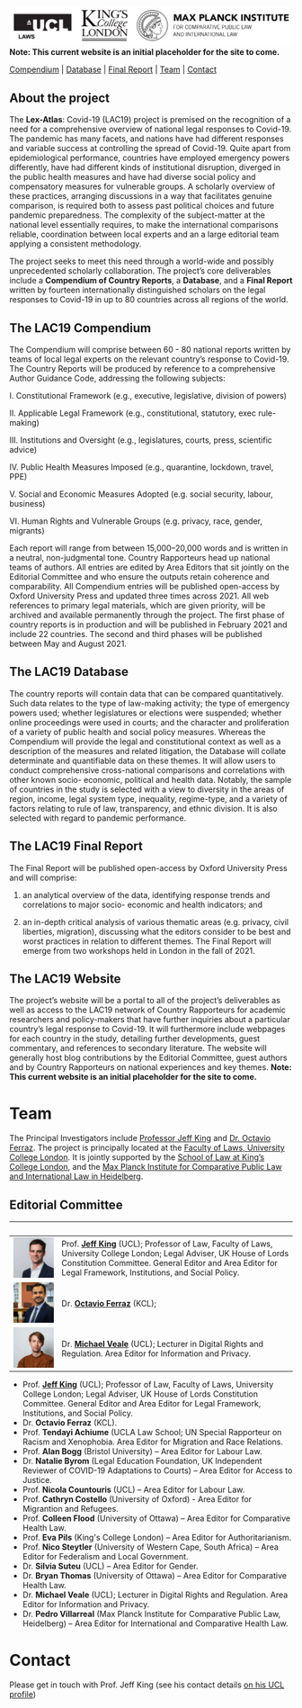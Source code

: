 ![logos](/img/logos.png)
**Note: This current website is an initial placeholder for the site to come.**

[Compendium](#the-lac19-compendium) | [Database](#the-lac19-database) | [Final Report](#the-lac19-final-report) | [Team](#team) | [Contact](#contact)

## About the project
The **Lex-Atlas**: Covid-19 (LAC19) project is premised on the recognition of a need for a comprehensive overview of national legal responses to Covid-19. The pandemic has many facets, and nations have had different responses and variable success at controlling the spread of Covid-19. Quite apart from epidemiological performance, countries have employed emergency powers differently, have had different kinds of institutional disruption, diverged in the public health measures and have had diverse social policy and compensatory measures for vulnerable groups. A scholarly overview of these practices, arranging discussions in a way that facilitates genuine comparison, is required both to assess past political choices and future pandemic preparedness. The complexity of the subject-matter at the national level essentially requires, to make the international comparisons reliable, coordination between local experts and an a large editorial team applying a consistent methodology. 

The project seeks to meet this need through a world-wide and possibly unprecedented scholarly collaboration. The project’s core deliverables include a **Compendium of Country Reports**, a **Database**, and a **Final Report** written by fourteen internationally distinguished scholars on the legal responses to Covid-19 in up to 80 countries across all regions of the world.

## The LAC19 Compendium
The Compendium will comprise between 60 - 80 national reports written by teams of local legal experts on the relevant country’s response to Covid-19. The Country Reports will be produced by reference to a comprehensive Author Guidance Code, addressing the following subjects: 

I. Constitutional Framework (e.g., executive, legislative, division of powers)  

II. Applicable Legal Framework (e.g., constitutional, statutory, exec rule-making)  

III. Institutions and Oversight (e.g., legislatures, courts, press, scientific advice)  

IV. Public Health Measures Imposed (e.g., quarantine, lockdown, travel, PPE)  

V. Social and Economic Measures Adopted (e.g. social security, labour, business)  

VI. Human Rights and Vulnerable Groups (e.g. privacy, race, gender, migrants)  

Each report will range from between 15,000–20,000 words and is written in a neutral, non-judgmental tone.  Country Rapporteurs head up national teams of authors.  All entries are edited by Area Editors that sit jointly on the Editorial Committee and who ensure the outputs retain coherence and comparability.  All Compendium entries will be published open-access by Oxford University Press and updated three times across 2021.  All web references to primary legal materials, which are given priority, will be archived and available permanently through the project. The first phase of country reports is in production and will be published in February 2021 and include 22 countries.  The second and third phases will be published between May and August 2021. 

## The LAC19 Database
The country reports will contain data that can be compared quantitatively. Such data relates to the type of law-making activity; the type of emergency powers used; whether legislatures or elections were suspended; whether online proceedings were used in courts; and the character and proliferation of a variety of public health and social policy measures.  Whereas the Compendium will provide the legal and constitutional context as well as a description of the measures and related litigation, the Database will collate determinate and quantifiable data on these themes. It will allow users to conduct comprehensive cross-national comparisons and correlations with other known socio- economic, political and health data. Notably, the sample of countries in the study is selected with a view to diversity in the areas of region, income, legal system type, inequality, regime-type, and a variety of factors relating to rule of law, transparency, and ethnic division. It is also selected with regard to pandemic performance. 

## The LAC19 Final Report
The Final Report will be published open-access by Oxford University Press and will comprise:  

1. an analytical overview of the data, identifying response trends and correlations to major socio- economic and health indicators; and 

2. an in-depth critical analysis of various thematic areas (e.g. privacy, civil liberties, migration), discussing what the editors consider to be best and worst practices in relation to different themes.  The Final Report will emerge from two workshops held in London in the fall of 2021.  

## The LAC19 Website
The project’s website will be a portal to all of the project’s deliverables as well as access to the LAC19 network of Country Rapporteurs for academic researchers and policy-makers that have further inquiries about a particular country’s legal response to Covid-19.  It will furthermore include webpages for each country in the study, detailing further developments, guest commentary, and references to secondary literature.  The website will generally host blog contributions by the Editorial Committee, guest authors and by Country Rapporteurs on national experiences and key themes. 
**Note: This current website is an initial placeholder for the site to come.**

# Team
The Principal Investigators include [Professor Jeff King](https://www.ucl.ac.uk/laws/people/prof-jeff-king) and [Dr. Octavio Ferraz](https://www.kcl.ac.uk/people/dr-octavio-ferraz).  The project is principally located at the [Faculty of Laws, University College London](https://laws.ucl.ac.uk).  It is jointly supported by the [School of Law at King’s College London](https://www.kcl.ac.uk/law), and the [Max Planck Institute for Comparative Public Law and International Law in Heidelberg](https://www.mpil.de/en/pub/news.cfm).   
## Editorial Committee

|&nbsp; &nbsp; &nbsp; &nbsp; &nbsp; &nbsp; &nbsp;| |
|         ---: |:--- |
| ![photo](/img/profiles/jeffking.jpg) | Prof. [**Jeff King**](https://www.ucl.ac.uk/laws/people/prof-jeff-king) (UCL); Professor of Law, Faculty of Laws, University College London; Legal Adviser, UK House of Lords Constitution Committee. General Editor and Area Editor for Legal Framework, Institutions, and Social Policy. |
| ![photo](/img/profiles/octavioferraz.png) | Dr. [**Octavio Ferraz**](https://www.kcl.ac.uk/people/dr-octavio-ferraz) (KCL); |
| ![photo](/img/profiles/michaelveale.png) | Dr. [**Michael Veale**](https://www.ucl.ac.uk/laws/people/dr-michael-veale) (UCL); Lecturer in Digital Rights and Regulation. Area Editor for Information and Privacy. |



* Prof. [**Jeff King**](https://www.ucl.ac.uk/laws/people/prof-jeff-king) (UCL); Professor of Law, Faculty of Laws, University College London; Legal Adviser, UK House of Lords Constitution Committee. General Editor and Area Editor for Legal Framework, Institutions, and Social Policy.
* Dr. **Octavio Ferraz** (KCL).
* Prof. **Tendayi Achiume** (UCLA Law School; UN Special Rapporteur on Racism and Xenophobia. Area Editor for Migration and Race Relations.  
* Prof. **Alan Bogg** (Bristol University) – Area Editor for Labour Law.
* Dr. **Natalie Byrom** (Legal Education Foundation, UK Independent Reviewer of COVID-19 Adaptations to Courts) – Area Editor for Access to Justice.
* Prof. **Nicola Countouris** (UCL) – Area Editor for Labour Law.
* Prof. **Cathryn Costello** (University of Oxford) - Area Editor for Migrantion and Refugees.  
* Prof. **Colleen Flood** (University of Ottawa) – Area Editor for Comparative Health Law.
* Prof. **Eva Pils** (King's College London) – Area Editor for Authoritarianism.
* Prof. **Nico Steytler** (University of Western Cape, South Africa) – Area Editor for Federalism and Local Government.
* Dr. **Silvia Suteu** (UCL) – Area Editor for Gender.
* Dr. **Bryan Thomas** (University of Ottawa) – Area Editor for Comparative Health Law.
* Dr. **Michael Veale** (UCL); Lecturer in Digital Rights and Regulation. Area Editor for Information and Privacy. 
* Dr. **Pedro Villarreal** (Max Planck Institute for Comparative Public Law, Heidelberg) – Area Editor for International and Comparative Health Law.

# Contact
Please get in touch with Prof. Jeff King (see his contact details [on his UCL profile](https://www.ucl.ac.uk/laws/people/prof-jeff-king))

